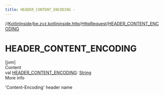 ```yaml
---
title: HEADER_CONTENT_ENCODING -
---
```

//[KotlinInside](../../index.md)/[be.zvz.kotlininside.http](../index.md)/[HttpRequest](index.md)/[HEADER_CONTENT_ENCODING](-h-e-a-d-e-r_-c-o-n-t-e-n-t_-e-n-c-o-d-i-n-g.md)



# HEADER_CONTENT_ENCODING  
[jvm]  
Content  
val [HEADER_CONTENT_ENCODING](-h-e-a-d-e-r_-c-o-n-t-e-n-t_-e-n-c-o-d-i-n-g.md): [String](https://docs.oracle.com/javase/7/docs/api/java/lang/String.html)  
More info  


'Content-Encoding' header name

  



